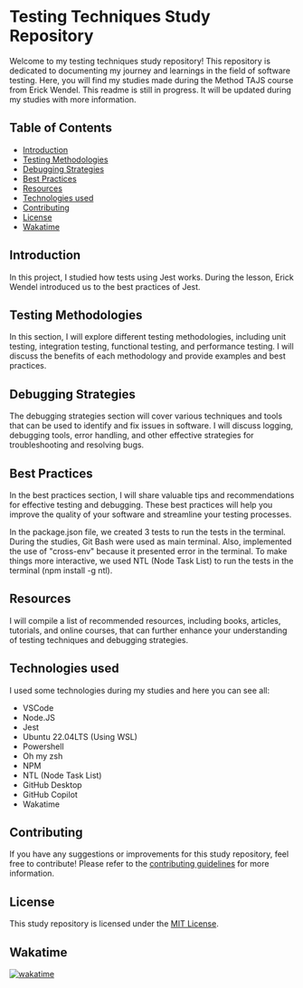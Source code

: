 # Testing Techniques Study Repository

Welcome to my testing techniques study repository! This repository is dedicated to documenting my journey and learnings in the field of software testing. Here, you will find my studies made during the Method TAJS course from Erick Wendel. This readme is still in progress. It will be updated during my studies with more information.

## Table of Contents

- [Introduction](#introduction)
- [Testing Methodologies](#testing-methodologies)
- [Debugging Strategies](#debugging-strategies)
- [Best Practices](#best-practices)
- [Resources](#resources)
- [Technologies used](#technologies-used)
- [Contributing](#contributing)
- [License](#license)
- [Wakatime](#wakatime)

## Introduction

In this project, I studied how tests using Jest works. During the lesson, Erick Wendel introduced us to the best practices of Jest. 

## Testing Methodologies

In this section, I will explore different testing methodologies, including unit testing, integration testing, functional testing, and performance testing. I will discuss the benefits of each methodology and provide examples and best practices.

## Debugging Strategies

The debugging strategies section will cover various techniques and tools that can be used to identify and fix issues in software. I will discuss logging, debugging tools, error handling, and other effective strategies for troubleshooting and resolving bugs.

## Best Practices

In the best practices section, I will share valuable tips and recommendations for effective testing and debugging. These best practices will help you improve the quality of your software and streamline your testing processes.

In the package.json file, we created 3 tests to run the tests in the terminal. During the studies, Git Bash were used as main terminal. Also, implemented the use of "cross-env" because it presented error in the terminal. To make things more interactive, we used NTL (Node Task List) to run the tests in the terminal (npm install -g ntl).

## Resources

I will compile a list of recommended resources, including books, articles, tutorials, and online courses, that can further enhance your understanding of testing techniques and debugging strategies.

## Technologies used
I used some technologies during my studies and here you can see all:
- VSCode
- Node.JS
- Jest
- Ubuntu 22.04LTS (Using WSL)
- Powershell
- Oh my zsh
- NPM
- NTL (Node Task List)
- GitHub Desktop
- GitHub Copilot
- Wakatime

## Contributing

If you have any suggestions or improvements for this study repository, feel free to contribute! Please refer to the [contributing guidelines](CONTRIBUTING.md) for more information.

## License

This study repository is licensed under the [MIT License](LICENSE).

## Wakatime
[![wakatime](https://wakatime.com/badge/user/018e864b-c555-4395-be78-3f9a65937485/project/018ef293-663b-419f-aa93-2b0aed60df7e.svg)](https://wakatime.com/badge/user/018e864b-c555-4395-be78-3f9a65937485/project/018ef293-663b-419f-aa93-2b0aed60df7e)
